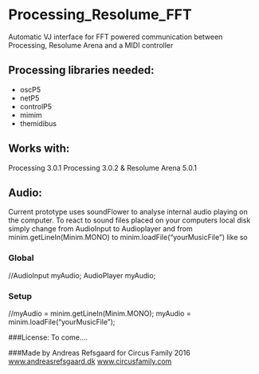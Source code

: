 # Processing_Resolume_FFT
Automatic VJ interface for FFT powered communication between Processing, Resolume Arena and a MIDI controller


## Processing libraries needed:
- oscP5
- netP5
- controlP5
- mimim
- themidibus

## Works with:
Processing 3.0.1
Processing 3.0.2
&
Resolume Arena 5.0.1


## Audio:
Current prototype uses soundFlower to analyse internal audio playing on the computer. To react to sound files placed on your computers local disk simply change from AudioInput to Audioplayer and from minim.getLineIn(Minim.MONO) to minim.loadFile(“yourMusicFile”) like so


### Global
//AudioInput    myAudio;
AudioPlayer   myAudio;


### Setup
//myAudio = minim.getLineIn(Minim.MONO);
myAudio = minim.loadFile(“yourMusicFile”);


###License: 
To come….

###Made by
Andreas Refsgaard for Circus Family 2016
www.andreasrefsgaard.dk
www.circusfamily.com

